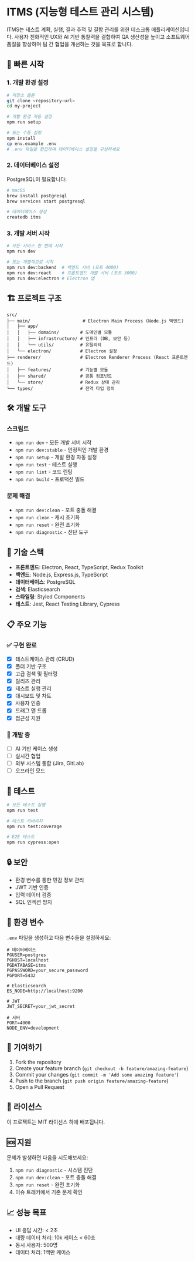 # ITMS (지능형 테스트 관리 시스템)

ITMS는 테스트 계획, 실행, 결과 추적 및 결함 관리를 위한 데스크톱 애플리케이션입니다. 사용자 친화적인 UX와 AI 기반 통찰력을 결합하여 QA 생산성을 높이고 소프트웨어 품질을 향상하며 팀 간 협업을 개선하는 것을 목표로 합니다.

## 🚀 빠른 시작

### 1. 개발 환경 설정

```bash
# 저장소 클론
git clone <repository-url>
cd my-project

# 개발 환경 자동 설정
npm run setup

# 또는 수동 설정
npm install
cp env.example .env
# .env 파일을 편집하여 데이터베이스 설정을 구성하세요
```

### 2. 데이터베이스 설정

PostgreSQL이 필요합니다:

```bash
# macOS
brew install postgresql
brew services start postgresql

# 데이터베이스 생성
createdb itms
```

### 3. 개발 서버 시작

```bash
# 모든 서비스 한 번에 시작
npm run dev

# 또는 개별적으로 시작
npm run dev:backend  # 백엔드 서버 (포트 4000)
npm run dev:react    # 프론트엔드 개발 서버 (포트 3000)
npm run dev:electron # Electron 앱
```

## 🏗️ 프로젝트 구조

```
src/
├── main/                    # Electron Main Process (Node.js 백엔드)
│   ├── app/
│   │   ├── domains/        # 도메인별 모듈
│   │   ├── infrastructure/ # 인프라 (DB, 보안 등)
│   │   └── utils/          # 유틸리티
│   └── electron/           # Electron 설정
├── renderer/               # Electron Renderer Process (React 프론트엔드)
│   ├── features/           # 기능별 모듈
│   ├── shared/             # 공통 컴포넌트
│   └── store/              # Redux 상태 관리
└── types/                  # 전역 타입 정의
```

## 🛠️ 개발 도구

### 스크립트

- `npm run dev` - 모든 개발 서버 시작
- `npm run dev:stable` - 안정적인 개발 환경
- `npm run setup` - 개발 환경 자동 설정
- `npm run test` - 테스트 실행
- `npm run lint` - 코드 린팅
- `npm run build` - 프로덕션 빌드

### 문제 해결

- `npm run dev:clean` - 포트 충돌 해결
- `npm run clean` - 캐시 초기화
- `npm run reset` - 완전 초기화
- `npm run diagnostic` - 진단 도구

## 🔧 기술 스택

- **프론트엔드**: Electron, React, TypeScript, Redux Toolkit
- **백엔드**: Node.js, Express.js, TypeScript
- **데이터베이스**: PostgreSQL
- **검색**: Elasticsearch
- **스타일링**: Styled Components
- **테스트**: Jest, React Testing Library, Cypress

## 📋 주요 기능

### ✅ 구현 완료
- [x] 테스트케이스 관리 (CRUD)
- [x] 폴더 기반 구조
- [x] 고급 검색 및 필터링
- [x] 릴리즈 관리
- [x] 테스트 실행 관리
- [x] 대시보드 및 차트
- [x] 사용자 인증
- [x] 드래그 앤 드롭
- [x] 접근성 지원

### 🚧 개발 중
- [ ] AI 기반 케이스 생성
- [ ] 실시간 협업
- [ ] 외부 시스템 통합 (Jira, GitLab)
- [ ] 오프라인 모드

## 🧪 테스트

```bash
# 모든 테스트 실행
npm run test

# 테스트 커버리지
npm run test:coverage

# E2E 테스트
npm run cypress:open
```

## 🔒 보안

- 환경 변수를 통한 민감 정보 관리
- JWT 기반 인증
- 입력 데이터 검증
- SQL 인젝션 방지

## 📝 환경 변수

`.env` 파일을 생성하고 다음 변수들을 설정하세요:

```env
# 데이터베이스
PGUSER=postgres
PGHOST=localhost
PGDATABASE=itms
PGPASSWORD=your_secure_password
PGPORT=5432

# Elasticsearch
ES_NODE=http://localhost:9200

# JWT
JWT_SECRET=your_jwt_secret

# 서버
PORT=4000
NODE_ENV=development
```

## 🤝 기여하기

1. Fork the repository
2. Create your feature branch (`git checkout -b feature/amazing-feature`)
3. Commit your changes (`git commit -m 'Add some amazing feature'`)
4. Push to the branch (`git push origin feature/amazing-feature`)
5. Open a Pull Request

## 📄 라이선스

이 프로젝트는 MIT 라이선스 하에 배포됩니다.

## 🆘 지원

문제가 발생하면 다음을 시도해보세요:

1. `npm run diagnostic` - 시스템 진단
2. `npm run dev:clean` - 포트 충돌 해결
3. `npm run reset` - 완전 초기화
4. 이슈 트래커에서 기존 문제 확인

## 📈 성능 목표

- UI 응답 시간: < 2초
- 대량 데이터 처리: 10k 케이스 < 60초
- 동시 사용자: 500명
- 데이터 처리: 1백만 케이스 
